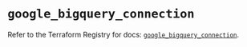 # `google_bigquery_connection`

Refer to the Terraform Registry for docs: [`google_bigquery_connection`](https://registry.terraform.io/providers/hashicorp/google/6.41.0/docs/resources/bigquery_connection).

